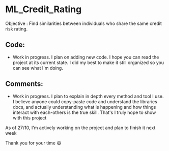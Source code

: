 # ML_Credit_Rating
Objective :  Find similarities between individuals who share the same credit risk rating.

## Code:
- Work in progress. I plan on adding new code. I hope you can read the project at its current state. I did my best to make it still organized so you can see what I'm doing.

## Comments:
- Work in progress. I plan to explain in depth every method and tool I use. I believe anyone could copy-paste code and understand the libraries docs, and actually understanding what is happening and how things interact with each-others is the true skill. That's I truly hope to show with this project


As of 27/10, I'm actively working on the project and plan to finish it next week


Thank you for your time :smile: